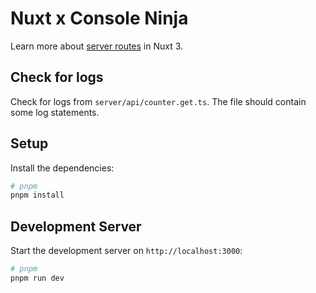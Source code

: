 # Nuxt x Console Ninja

Learn more about [server routes](https://nuxt.com/docs/guide/directory-structure/server) in Nuxt 3.

## Check for logs

Check for logs from `server/api/counter.get.ts`. The file should contain some log statements.

## Setup

Install the dependencies:

```bash
# pnpm
pnpm install
```

## Development Server

Start the development server on `http://localhost:3000`:

```bash
# pnpm
pnpm run dev
```


